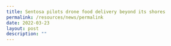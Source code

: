 ```yaml
---
title: Sentosa pilots drone food delivery beyond its shores
permalink: /resources/news/permalink
date: 2022-03-23
layout: post
description: ""
---
```


